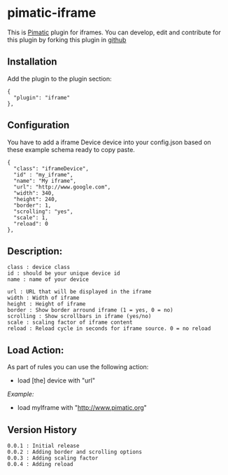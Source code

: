 pimatic-iframe
=======================

This is [Pimatic](http://pimatic.org) plugin for iframes.
You can develop, edit and contribute for this plugin by forking this plugin in [github](https://github.com/Oitzu/pimatic-iframe)

Installation
-------------
Add the plugin to the plugin section:

    {
      "plugin": "iframe"
    },

Configuration
-------------

You have to add a iframe Device device into your config.json based on these example schema ready to copy paste.

    {
      "class": "iframeDevice",
      "id" : "my_iframe",
      "name": "My iframe",
      "url": "http://www.google.com",
      "width": 340,
      "height": 240,
      "border": 1,
      "scrolling": "yes",
      "scale": 1,
      "reload": 0
    },

Description:
-------------

    class : device class
    id : should be your unique device id
    name : name of your device

    url : URL that will be displayed in the iframe
    width : Width of iframe
    height : Height of iframe
    border : Show border arround iframe (1 = yes, 0 = no)
    scrolling : Show scrollbars in iframe (yes/no)
    scale : scaling factor of iframe content
    reload : Reload cycle in seconds for iframe source. 0 = no reload

Load Action:
-------------

As part of rules you can use the following action:

* load [the] device with "url"

*Example:*

* load myIframe with "http://www.pimatic.org"

Version History
---------------
    0.0.1 : Initial release
    0.0.2 : Adding border and scrolling options
    0.0.3 : Adding scaling factor
    0.0.4 : Adding reload